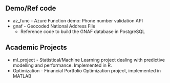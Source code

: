 ## Demo/Ref code

- az_func - Azure Function demo: Phone number validation API
- gnaf - Geocoded National Address File
    - Reference code to build the GNAF database in PostgreSQL

## Academic Projects

- ml_project - Statistical/Machine Learning project dealing with predictive modelling and performance. Implemented in R.
- Optimization - Financial Portfolio Optimization project, implemented in MATLAB


